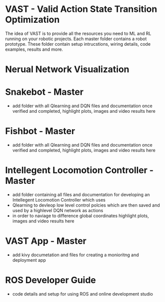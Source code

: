 # VAST - Valid Action State Transition Optimization

The idea of VAST is to provide all the resources you need to ML and RL running on your robotic projects. Each master folder contains a robot prototype. These folder contain setup intrucstions, wiring details, code examples, results and more.


# Nerual Network Visualization






# Snakebot - Master

- add folder with all Qlearning and DQN files and documentation once verified and completed, highlight plots, images and video results here

# Fishbot - Master

- add folder with all Qlearning and DQN files and documentation once verified and completed, highlight plots, images and video results here

# Intellegent Locomotion Controller - Master

- add folder containing all files and documentation for developing an Intellegent Locomotion Controller which uses 
- Qlearning to devleop low level control polcies which are then saved and used by a highlevel DQN network as actions
- in order to naviage to difference global coordinates highlight plots, images and video results here


# VAST App - Master

- add kivy documetation and files for creating a monioritng and deployment app

# ROS Developer Guide
- code details and setup for using ROS and online development studio

